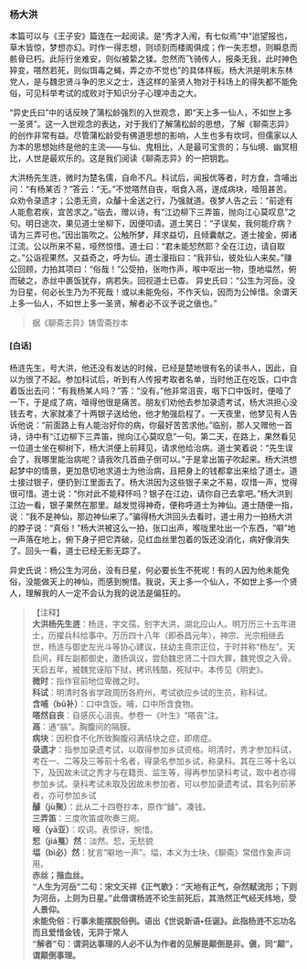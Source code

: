 <script type="text/javascript">
    var head = document.getElementsByTagName('head')[0];
    cssURL = '/public/liao.css';
    linkTag = document.createElement('link');
    linkTag.href = cssURL;
    linkTag.setAttribute('type','text/css');
    linkTag.setAttribute('rel','stylesheet');
    head.appendChild(linkTag);
</script>
### 杨大洪

本篇可以与《王子安》篇连在一起阅读。是“秀才入闱，有七似焉”中“迨望报也，草木皆惊，梦想亦幻。时作一得志想，则顷刻而楼阁俱成；作一失志想，则瞬息而骸骨已朽。此际行坐难安，则似被絷之猱。忽然而飞骑传人，报条无我，此时神色猝变，嗒然若死，则似饵毒之蝇，弄之亦不觉也”的具体样板。杨大洪是明末东林党人，是与魏忠贤斗争的忠义之士，连这样的圣贤人物对于科场上的得失都不能免俗，可见科举考试的成败对于知识分子心理冲击之大。

“异史氏曰”中的话反映了蒲松龄强烈的入世观念，即“天上多一仙人，不如世上多一圣贤”。这一入世观念的表达，对于我们了解蒲松龄的思想，了解《聊斋志异》的创作非常有益。尽管蒲松龄受有佛道思想的影响，人生也多有坎坷，但儒家以人为本的思想始终是他的主流——与仙、鬼相比，人是最可宝贵的；与仙境、幽冥相比，人世是最欢乐的。这是我们阅读《聊斋志异》的一把钥匙。

大洪杨先生涟，微时为楚名儒，自命不凡。科试后，闻报优等者，时方食，含哺出问：“有杨某否？”答云：“无。”不觉嗒然自丧，咽食入鬲，遂成病块，噎阻甚苦。众劝令录遗才；公患无资，众醵十金送之行，乃强就道。夜梦人告之云：“前途有人能愈君疾，宜苦求之。”临去，赠以诗，有“江边柳下三弄笛，抛向江心莫叹息”之句。明日途次，果见道士坐柳下，因便叩请。道土笑日：“子误矣，我何能疗病？请为三弄可也。”因出笛吹之。公触所梦，拜求益切，且倾囊献之。道士接金，掷诸江流。公以所来不易，哑然惊惜。道士曰：“君未能恝然耶？全在江边，请自取之。”公诣视果然。又益奇之，呼为仙。道士漫指曰：“我非仙，彼处仙人来矣。”赚公回顾，力拍其项曰：“俗哉！”公受拍，张吻作声，喉中呕出一物，堕地堛然，俯而破之，赤丝中裹饭犹存，病若失。回视道士已杳。
异史氏曰：“公生为河岳，没为日星，何必长生乃为不死哉！或以未能免俗，不作天仙，因而为公悼惜。余谓天上多一仙人，不如世上多一圣贤，解者必不议予说之傎也。”

</section>

> 据《聊斋志异》铸雪斋抄本

#### [白话]
<aside>

杨涟先生，号大洪，他还没有发达的时候，已经是楚地很有名的读书人，因此，自以为很了不起。参加科试后，听到有人传报考取者名单，当时他正在吃饭，口中含着饭出去问：“有我杨某人吗？”答：“没有。”他非常沮丧，咽下口中饭时，便噎了一下，于是成了病，噎得他很是痛苦。朋友们劝他去参加录遗考试，杨大洪担心没钱去考，大家就凑了十两银子送给他，他才勉强启程了。一天夜里，他梦见有人告诉他说：“前面路上有人能治好你的病，你最好苦苦求他。”临别，那人又赠他一首诗，诗中有“江边柳下三弄笛，抛向江心莫叹息”一句。第二天，在路上，果然看见一位道士坐在柳树下，杨大洪便上前拜见，请求他给治病。道士笑着说：“先生误会了，我哪里能治病呢？请我吹几首曲子倒可以。”于是拿出笛子吹起来。杨大洪想起梦中的情景，更加恳切地求道士为他治病，且把身上的钱都拿出来给了道士。道士接过银子，便扔到江里面去了。杨大洪因为这些银子来之不易，叹惜一声，觉得很可惜。道士说：“你对此不能释怀吗？银子在江边，请你自己去拿吧。”杨大洪到江边一看，银子果然在那里。越发觉得神奇，便称呼道士为神仙。道士随便一指，说：“我不是神仙，那边神仙来了。”骗得杨大洪回头去看时，道士用力一拍杨大洪的脖子说：“真俗！”杨大洪被这么一拍，张口出声，喉咙里吐出一个东西，“噼”地一声落在地上，俯下身子把它弄破，见红血丝里包着的饭还没消化，病好像消失了。回头一看，道士已经无影无踪了。

异史氏说：杨公生为河岳，没有日星，何必要长生不死呢！有的人因为他未能免俗，没能做天上的神仙，而感到惋惜。我说，天上多一个仙人，不如世上多一个贤人，理解我的人一定不会认为我的说法是偏狂的。

</aside>

> 【注释】  
<b>大洪杨先生涟</b>：杨涟，字文孺，别字大洪，湖北应山人。明万历三十五年进士，历擢兵科给事中。万历四十八年（即泰昌元年），神宗、光宗相继去世，杨涟与御史左光斗等协心建议，扶幼主熹宗正位，于时并称“杨左”。天启间，拜左副都御史，激扬讽议，尝劾魏忠贤二十四大罪，魏党恨之入骨。天启五年，被魏党诬陷下狱，拷讯残酷，死狱中。本传见《明史》。  
<b>微时</b>：指作官前地位卑微之时。  
<b>科试</b>：明清时各省学政周历各府州，考试欲应乡试的生员，称科试。  
<b>含哺（bǔ补）</b>：口中含饭。哺，口中所含食物。  
<b>嗒然自丧</b>：自感灰心沮丧。参卷一《叶生》“嗒丧”注。  
<b>鬲</b>：通“膈”。胸腹间的隔膜。  
<b>病块</b>：因积食不化所致胸腹闷满结块之症，即痞症。  
<b>录遗才</b>：指参加录遗考试，以取得参加乡试资格。明清时，秀才参加科试，考在一、二等及三等前十名者，得录名参加乡试，称录科。其在三等十名以下，及因故未试之秀才与在籍贡、监生等，得再参加录科考试，取中者亦得参加乡试。录科考试未取及因故未参加者，可以参加录遗考试，其名列前茅者，亦可参加乡试  
<b>醵（jù聚）</b>：此从二十四卷抄本，原作“鐻”。凑钱。  
<b>三弄笛</b>：三度吹笛或吹奏三阕。  
<b>哑（yā亚）</b>：叹词。表惊讶，惋惜。  
<b>恝（jiá戛）然</b>：淡然。恝，无愁貌  
<b>堛（bì必）然</b>：犹言“噼地一声”。堛，本义为土块，《聊斋》常借作象声词用。  
<b>赤丝；揩血丝。  
<b>“人生为河岳”二句</b>：宋文天祥《正气歌》：“天地有正气，杂然赋流形；下则为河岳，上则为日星。”此借谓杨涟不论生前死后，其浩然正气经天纬地，受人景仰。  
<b>未能免俗</b>：行事未能摆脱俗例。语出《世说新语•任诞》。此指杨涟不忘功名而且爱惜金钱，无异于常人  
<b>“解者”句</b>：谓洞达事理的人必不认为作者的见解是颠倒是非。傎，同“颠”，谓颠倒事理。  
